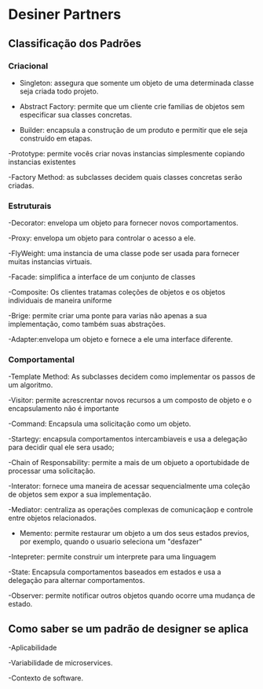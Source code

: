 # Desiner Partners

## Classificação dos Padrões

### Criacional

- Singleton: assegura que somente um objeto de uma determinada classe seja criada todo projeto.

- Abstract Factory: permite que um cliente crie familias de objetos sem especificar sua classes concretas.

- Builder: encapsula a construção de um produto e permitir que ele seja construído em etapas.

-Prototype: permite vocês criar novas instancias simplesmente copiando instancias existentes

-Factory Method: as subclasses decidem quais classes concretas serão criadas.

### Estruturais

-Decorator: envelopa um objeto para fornecer novos comportamentos.

-Proxy: envelopa um objeto para controlar o acesso a ele.

-FlyWeight: uma instancia de uma classe pode ser usada para fornecer muitas instancias virtuais.

-Facade: simplifica a interface de um conjunto de classes

-Composite: Os clientes tratamas coleções de objetos e os objetos individuais de maneira uniforme

-Brige: permite criar uma ponte para varias não apenas a sua implementação, como também suas abstrações.

-Adapter:envelopa um objeto e fornece a ele uma interface diferente.

### Comportamental

-Template Method: As subclasses decidem como implementar os passos de um algoritmo.

-Visitor: permite acrescrentar novos recursos a um composto de objeto e o encapsulamento não é importante

-Command: Encapsula uma solicitação como um objeto.

-Startegy: encapsula comportamentos intercambiaveis e usa a delegação para decidir qual ele sera usado;

-Chain of Responsability: permite a mais de um objueto a oportubidade de processar uma solicitação.

-Interator: fornece uma maneira de acessar sequencialmente uma coleção de objetos sem expor a sua implementação.

-Mediator: centraliza as operações complexas de comunicaçãop e controle entre objetos relacionados.

- Memento: permite restaurar um objeto a um dos seus estados previos, por exemplo, quando o usuario seleciona um "desfazer"

-Intepreter: permite construir um interprete para uma linguagem

-State: Encapsula comportamentos baseados em estados e usa a delegação para alternar comportamentos.

-Observer: permite notificar outros objetos quando ocorre uma mudança de estado.

## Como saber se um padrão de designer se aplica

-Aplicabilidade

-Variabilidade de microservices.

-Contexto de software.

